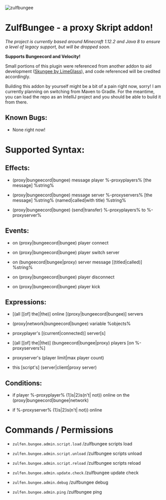 

![zulfbungee](https://user-images.githubusercontent.com/38318382/180299758-f01f2373-6f47-4f24-ba1b-f69343c61424.png)


# **ZulfBungee - a proxy Skript addon!**

*The project is currently based around Minecraft 1.12.2 and Java 8 to ensure a level of legacy support, but will be dropped soon.*

**Supports Bungeecord and Velocity!**

Small portions of this plugin were referenced from another addon to aid development ([Skungee by LimeGlass](https://github.com/Skungee/Skungee-2.0.0)), and code referenced will be credited accordingly.

Building this addon by yourself might be a bit of a pain right now, sorry! I am currently planning on switching from Maven to Gradle. For the meantime, you can load the repo as an IntelliJ project and you should be able to build it from there.

## **Known Bugs:**

* None right now!

# **Supported Syntax:**

## **Effects:**

- (proxy|bungeecord|bungee) message player %-proxyplayers% [the message] %string%

- (proxy|bungeecord|bungee) message server %-proxyservers% [the message] %string% (named|called|with title) %string%

- (proxy|bungeecord|bungee) (send|transfer) %-proxyplayers% to %-proxyserver%

## **Events:**

- on (proxy|bungeecord|bungee) player connect

- on (proxy|bungeecord|bungee) player switch server

- on (bungeecord|bungee|proxy) server message [(titled|called)] %string%

- on (proxy|bungeecord|bungee) player disconnect

- on (proxy|bungeecord|bungee) player kick

## **Expressions:**

- [(all [[of] the]|the)] online [(proxy|bungeecord|bungee)] servers

- (proxy|network|bungeecord|bungee) variable %objects%

- proxyplayer's [(current|connected)] server[s]

- [(all [[of] the]|the)] (bungeecord|bungee|proxy) players [on %-proxyservers%]

- proxyserver's (player limit|max player count)

- this [script's] (server|client|proxy server)

## **Conditions:**

- if player %-proxyplayer% (1¦is|2¦is(n't| not)) online on the (proxy|bungeecord|bungee|network)

- if %-proxyserver% (1¦is|2¦is(n't| not)) online

# Commands / Permissions

- `zulfen.bungee.admin.script.load` /zulfbungee scripts load <name>
- `zulfen.bungee.admin.script.unload` /zulfbungee scripts unload <name>
- `zulfen.bungee.admin.script.reload` /zulfbungee scripts reload <name>

- `zulfen.bungee.admin.update.check` /zulfbungee update check
- `zulfen.bungee.admin.debug` /zulfbungee debug
- `zulfen.bungee.admin.ping` /zulfbungee ping

